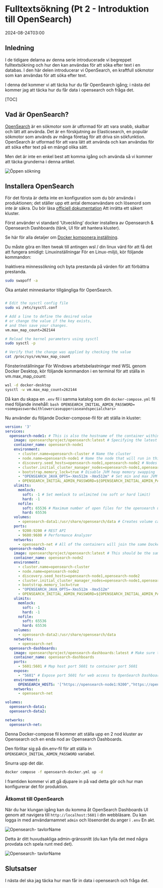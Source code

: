 # Fulltextsökning (Pt 2 - Introduktion till OpenSearch)

<!--category-- OpenSearch -->
<datetime class="hidden">2024-08-24T03:00</datetime>

## Inledning

I de tidigare delarna av denna serie introducerade vi begreppet fulltextsökning och hur den kan användas för att söka efter text i en databas. I den här delen introducerar vi OpenSearch, en kraftfull sökmotor som kan användas för att söka efter text.

I denna del kommer vi att täcka hur du får OpenSearch igång; i nästa del kommer jag att täcka hur du får data i opensearch och fråga det.

[TOC]

## Vad är OpenSearch?

[OpenSearch](https://opensearch.org/) är en sökmotor som är utformad för att vara snabb, skalbar och lätt att använda. Det är en förskjutning av Elasticsearch, en populär sökmotor som används av många företag för att driva sin sökfunktion. OpenSearch är utformad för att vara lätt att använda och kan användas för att söka efter text på en mängd olika sätt.

Men det är inte en enkel best att komma igång och använda så vi kommer att täcka grunderna i denna artikel.

![Öppen sökning](opensearch.webp?width=900&quality=25)

## Installera OpenSearch

För det första är detta inte en konfiguration som du bör använda i produktionen; det ställer upp ett antal demoanvändare och lösenord som inte är säkra. Du bör läsa [officiell dokumentation](https://opensearch.org/docs/) Att inrätta ett säkert kluster.

Först använder vi standard 'Utveckling' docker installera av Opensearch & Opensearch Dashboards (tänk, UI för att hantera kluster).

Se här för alla detaljer om [Docker komponera inställning](https://opensearch.org/docs/latest/install-and-configure/install-opensearch/docker/).

Du måste göra en liten tweak till antingen wsl / din linux värd för att få det att fungera smidigt:
Linuxinställningar
För en Linux-miljö, kör följande kommandon:

Inaktivera minnessökning och byta prestanda på värden för att förbättra prestanda.

```bash
sudo swapoff -a
```

Öka antalet minneskartor tillgängliga för OpenSearch.

```bash

# Edit the sysctl config file
sudo vi /etc/sysctl.conf

# Add a line to define the desired value
# or change the value if the key exists,
# and then save your changes.
vm.max_map_count=262144

# Reload the kernel parameters using sysctl
sudo sysctl -p

# Verify that the change was applied by checking the value
cat /proc/sys/vm/max_map_count

```

Fönsterinställningar
För Windows arbetsbelastningar med WSL genom Docker Desktop, kör följande kommandon i en terminal för att ställa in vm.max_map_count:

```bash
wsl -d docker-desktop
sysctl -w vm.max_map_count=262144
```

Då kan du skapa en `.env` fil i samma katalog som din `docker-compose.yml` fil med följande innehåll:
`bash OPENSEARCH_INITIAL_ADMIN_PASSWORD=<somepasswordwithlowercaseuppercaseandspecialchars> `

Nu använder du följande Docker-compose-fil för att ställa in kluster:

```yaml
version: '3'
services:
  opensearch-node1: # This is also the hostname of the container within the Docker network (i.e. https://opensearch-node1/)
    image: opensearchproject/opensearch:latest # Specifying the latest available image - modify if you want a specific version
    container_name: opensearch-node1
    environment:
      - cluster.name=opensearch-cluster # Name the cluster
      - node.name=opensearch-node1 # Name the node that will run in this container
      - discovery.seed_hosts=opensearch-node1,opensearch-node2 # Nodes to look for when discovering the cluster
      - cluster.initial_cluster_manager_nodes=opensearch-node1,opensearch-node2 # Nodes eligible to serve as cluster manager
      - bootstrap.memory_lock=true # Disable JVM heap memory swapping
      - "OPENSEARCH_JAVA_OPTS=-Xms512m -Xmx512m" # Set min and max JVM heap sizes to at least 50% of system RAM
      - OPENSEARCH_INITIAL_ADMIN_PASSWORD=${OPENSEARCH_INITIAL_ADMIN_PASSWORD}    # Sets the demo admin user password when using demo configuration, required for OpenSearch 2.12 and later
    ulimits:
      memlock:
        soft: -1 # Set memlock to unlimited (no soft or hard limit)
        hard: -1
      nofile:
        soft: 65536 # Maximum number of open files for the opensearch user - set to at least 65536
        hard: 65536
    volumes:
      - opensearch-data1:/usr/share/opensearch/data # Creates volume called opensearch-data1 and mounts it to the container
    ports:
      - 9200:9200 # REST API
      - 9600:9600 # Performance Analyzer
    networks:
      - opensearch-net # All of the containers will join the same Docker bridge network
  opensearch-node2:
    image: opensearchproject/opensearch:latest # This should be the same image used for opensearch-node1 to avoid issues
    container_name: opensearch-node2
    environment:
      - cluster.name=opensearch-cluster
      - node.name=opensearch-node2
      - discovery.seed_hosts=opensearch-node1,opensearch-node2
      - cluster.initial_cluster_manager_nodes=opensearch-node1,opensearch-node2
      - bootstrap.memory_lock=true
      - "OPENSEARCH_JAVA_OPTS=-Xms512m -Xmx512m"
      - OPENSEARCH_INITIAL_ADMIN_PASSWORD=${OPENSEARCH_INITIAL_ADMIN_PASSWORD}
    ulimits:
      memlock:
        soft: -1
        hard: -1
      nofile:
        soft: 65536
        hard: 65536
    volumes:
      - opensearch-data2:/usr/share/opensearch/data
    networks:
      - opensearch-net
  opensearch-dashboards:
    image: opensearchproject/opensearch-dashboards:latest # Make sure the version of opensearch-dashboards matches the version of opensearch installed on other nodes
    container_name: opensearch-dashboards
    ports:
      - 5601:5601 # Map host port 5601 to container port 5601
    expose:
      - "5601" # Expose port 5601 for web access to OpenSearch Dashboards
    environment:
      OPENSEARCH_HOSTS: '["https://opensearch-node1:9200","https://opensearch-node2:9200"]' # Define the OpenSearch nodes that OpenSearch Dashboards will query
    networks:
      - opensearch-net

volumes:
  opensearch-data1:
  opensearch-data2:

networks:
  opensearch-net:
```

Denna Docker-compose fil kommer att ställa upp en 2 nod kluster av Opensearch och en enda nod av Opensearch Dashboards.

Den förlitar sig på din.env-fil för att ställa in `OPENSEARCH_INITIAL_ADMIN_PASSWORD` variabel.

Snurra upp det där.

```bash
docker compose -f opensearch-docker.yml up -d
```

I framtiden kommer vi att gå djupare in på vad detta gör och hur man konfigurerar det för produktion.

### Åtkomst till OpenSearch

När du har klungan igång kan du komma åt OpenSearch Dashboards UI genom att navigera till `http://localhost:5601` i din webbläsare. Du kan logga in med användarnamnet `admin` och lösenordet du anger i `.env` En akt.

![Opensearch- tavlorName](opensearchdashboards.png?width=600&format=webp&quality=25)

Detta är ditt huvudsakliga admin-gränssnitt (du kan fylla det med några provdata och spela runt med det).

![Opensearch- tavlorName](dashboard.png?width=600&format=webp&quality=25)

## Slutsatser

I nästa del ska jag täcka hur man får in data i opensearch och fråga det.